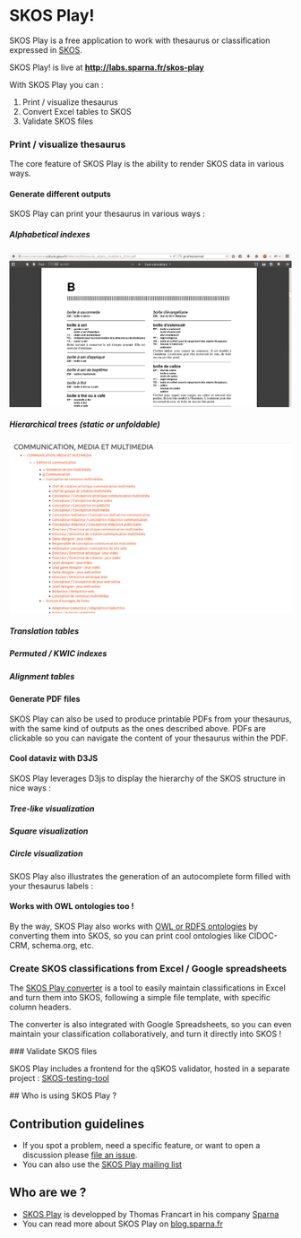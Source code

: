 # SKOS Play!

SKOS Play is a free application to work with thesaurus or classification expressed in [SKOS](https://www.w3.org/TR/2009/REC-skos-reference-20090818/).

SKOS Play! is live at **http://labs.sparna.fr/skos-play**

With SKOS Play you can :
  1. Print / visualize thesaurus
  2. Convert Excel tables to SKOS
  3. Validate SKOS files

### Print / visualize thesaurus

The core feature of SKOS Play is the ability to render SKOS data in various ways.

#### Generate different outputs

SKOS Play can print your thesaurus in various ways :

##### Alphabetical indexes

![SKOS Play alphabetical index output](github/images/print-alphabetical.png)

##### Hierarchical trees (static or unfoldable)

![SKOS Play hierarchical tree output](github/images/print-tree.png)

##### Translation tables

##### Permuted / KWIC indexes

##### Alignment tables


#### Generate PDF files

SKOS Play can also be used to produce printable PDFs from your thesaurus, with the same kind of outputs as the ones described above. PDFs are clickable so you can navigate the content of your thesaurus within the PDF.

#### Cool dataviz with D3JS

SKOS Play leverages D3js to display the hierarchy of the SKOS structure in nice ways :

##### Tree-like visualization

##### Square visualization

##### Circle visualization

SKOS Play also illustrates the generation of an autocomplete form filled with your thesaurus labels :


#### Works with OWL ontologies too !

By the way, SKOS Play also works with [OWL or RDFS ontologies](https://www.w3.org/TR/owl2-overview/) by converting them into SKOS, so you can print cool ontologies like CIDOC-CRM, schema.org, etc.

### Create SKOS classifications from Excel / Google spreadsheets

The [SKOS Play converter](http://labs.sparna.fr/skos-play/convert) is a tool to easily maintain classifications in Excel and turn them into SKOS, following a simple file template, with specific column headers.

The converter is also integrated with Google Spreadsheets, so you can even maintain your classification collaboratively, and turn it directly into SKOS !


### Validate SKOS files

SKOS Play includes a frontend for the qSKOS validator, hosted in a separate project : [SKOS-testing-tool](https://github.com/sparna-git/skos-testing-tool)


## Who is using SKOS Play ?


## Contribution guidelines

* If you spot a problem, need a specific feature, or want to open a discussion please [file an issue](https://github.com/sparna-git/skos-play/issues).
* You can also use the [SKOS Play mailing list](https://groups.google.com/forum/#!forum/skos-play-discuss)

## Who are we ?

*  [SKOS Play](http://labs.sparna.fr/skos-play) is developped by Thomas Francart in his company [Sparna](http://www.sparna.fr)
*  You can read more about SKOS Play on [blog.sparna.fr](http://blog.sparna.fr)
